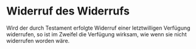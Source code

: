 # Widerruf des Widerrufs

Wird der durch Testament erfolgte Widerruf einer letztwilligen Verfügung widerrufen, so ist im Zweifel die Verfügung wirksam, wie wenn sie nicht widerrufen worden wäre.